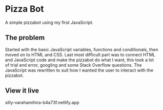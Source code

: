 # Pizza Bot

A simple pizzabot using my first JavaScript.

## The problem

Started with the basic JavaScript variables, functions and conditionals, then moved on to HTML and CSS. Last most difficult part was to connect HTML and JavaScript code and make the pizzabot do what I want, this took a lot of trial and error, googling and some Stack Overflow questions. The JavaScript was rewritten to suit how I wanted the user to interact with the pizzabot. 

## View it live

silly-varahamihira-b4a73f.netlify.app
